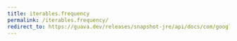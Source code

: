 ```yaml
---
title: iterables.frequency
permalink: /iterables.frequency/
redirect_to: https://guava.dev/releases/snapshot-jre/api/docs/com/google/common/collect/Iterables.html#frequency-java.lang.Iterable-java.lang.Object-
---
```


